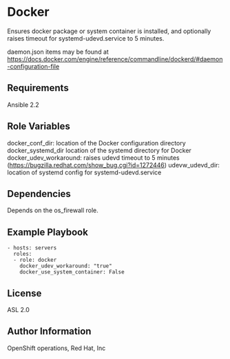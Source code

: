 Docker
=========

Ensures docker package or system container is installed, and optionally raises timeout for systemd-udevd.service to 5 minutes.

daemon.json items may be found at https://docs.docker.com/engine/reference/commandline/dockerd/#daemon-configuration-file

Requirements
------------

Ansible 2.2

Role Variables
--------------

docker_conf_dir: location of the Docker configuration directory
docker_systemd_dir location of the systemd directory for Docker
docker_udev_workaround: raises udevd timeout to 5 minutes (https://bugzilla.redhat.com/show_bug.cgi?id=1272446)
udevw_udevd_dir: location of systemd config for systemd-udevd.service

Dependencies
------------

Depends on the os_firewall role.

Example Playbook
----------------

    - hosts: servers
      roles:
      - role: docker
        docker_udev_workaround: "true"
        docker_use_system_container: False

License
-------

ASL 2.0

Author Information
------------------

OpenShift operations, Red Hat, Inc
